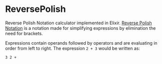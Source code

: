 # ReversePolish

Reverse Polish Notation calculator implemented in Elixir. [Reverse Polish Notation](https://en.wikipedia.org/wiki/Reverse_Polish_notation#Explanation) is a notation made for simplifying expressions by elimination the need for brackets.

Expressions contain operands followed by operators and are evaluating in order from left to right. The expression `2 + 3` would be written as:

```
3 2 +
```
